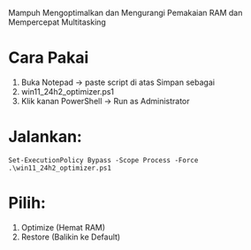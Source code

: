 Mampuh Mengoptimalkan dan Mengurangi Pemakaian RAM dan Mempercepat Multitasking

# Cara Pakai

 1. Buka Notepad → paste script di atas Simpan sebagai
 2. win11_24h2_optimizer.ps1 
 3. Klik kanan PowerShell → Run as Administrator

# Jalankan:

	Set-ExecutionPolicy Bypass -Scope Process -Force .\win11_24h2_optimizer.ps1

# Pilih:

 1. Optimize (Hemat RAM) 
 2. Restore (Balikin ke Default)
